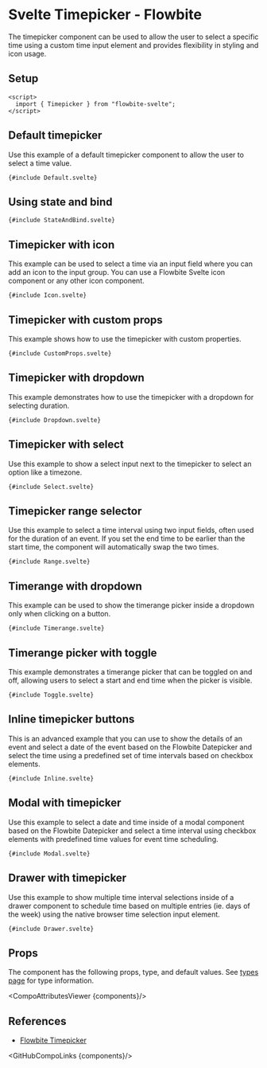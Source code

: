 # Svelte Timepicker - Flowbite

The timepicker component can be used to allow the user to select a specific time using a custom time input element and provides flexibility in styling and icon usage.

## Setup

```svelte
<script>
  import { Timepicker } from "flowbite-svelte";
</script>
```

## Default timepicker

Use this example of a default timepicker component to allow the user to select a time value.

```svelte
{#include Default.svelte}
```

## Using state and bind

```svelte
{#include StateAndBind.svelte}
```

## Timepicker with icon

This example can be used to select a time via an input field where you can add an icon to the input group. You can use a Flowbite Svelte icon component or any other icon component.

```svelte
{#include Icon.svelte}
```

## Timepicker with custom props

This example shows how to use the timepicker with custom properties.

```svelte
{#include CustomProps.svelte}
```

## Timepicker with dropdown

This example demonstrates how to use the timepicker with a dropdown for selecting duration.

```svelte
{#include Dropdown.svelte}
```

## Timepicker with select

Use this example to show a select input next to the timepicker to select an option like a timezone.

```svelte
{#include Select.svelte}
```

## Timepicker range selector

Use this example to select a time interval using two input fields, often used for the duration of an event. If you set the end time to be earlier than the start time, the component will automatically swap the two times.

```svelte
{#include Range.svelte}
```

## Timerange with dropdown

This example can be used to show the timerange picker inside a dropdown only when clicking on a button.

```svelte
{#include Timerange.svelte}
```

## Timerange picker with toggle

This example demonstrates a timerange picker that can be toggled on and off, allowing users to select a start and end time when the picker is visible.

```svelte
{#include Toggle.svelte}
```

## Inline timepicker buttons

This is an advanced example that you can use to show the details of an event and select a date of the event based on the Flowbite Datepicker and select the time using a predefined set of time intervals based on checkbox elements.

```svelte
{#include Inline.svelte}
```

## Modal with timepicker

Use this example to select a date and time inside of a modal component based on the Flowbite Datepicker and select a time interval using checkbox elements with predefined time values for event time scheduling.

```svelte
{#include Modal.svelte}
```

## Drawer with timepicker

Use this example to show multiple time interval selections inside of a drawer component to schedule time based on multiple entries (ie. days of the week) using the native browser time selection input element.

```svelte
{#include Drawer.svelte}
```

## Props

The component has the following props, type, and default values. See [types page](/docs/pages/typescript) for type information.

<CompoAttributesViewer {components}/>

## References

- [Flowbite Timepicker](https://flowbite.com/docs/forms/timepicker/)

<GitHubCompoLinks {components}/>
